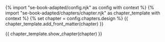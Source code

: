 <frontmatter>
{% import "se-book-adapted/config.njk" as config with context %}
{% import "se-book-adapted/chapters/chapter.njk" as chapter_template with context %}
{% set chapter = config.chapters.design %}
{{ chapter_template.add_front_matter(chapter) }}
</frontmatter>

{{ chapter_template.show_chapter(chapter) }}